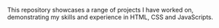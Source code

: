 This repository showcases a range of projects I have worked on, demonstrating my skills and experience in HTML, CSS and JavaScripts.
